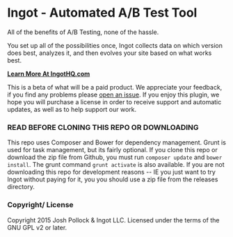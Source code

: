 # Ingot - Automated A/B Test Tool
All of the benefits of A/B Testing, none of the hassle.

You set up all of the possibilities once, Ingot collects data on which version does best, analyzes it, and then evolves your site based on what works best.

<strong>[Learn More At IngotHQ.com](http://ingothq.com)</strong>

This is a beta of what will be a paid product. We appreciate your feedback, if you find any problems please [open an issue](https://github.com/ingothq/ingot). If you enjoy this plugin, we hope you will purchase a license in order to receive support and automatic updates, as well as to help support our work.


### READ BEFORE CLONING THIS REPO OR DOWNLOADING
This repo uses Composer and Bower for dependency management. Grunt is used for task management, but its fairly optional. If you clone this repo or download the zip file from Github, you must run `composer update` and `bower install`. The grunt command `grunt activate` is also available. If you are not downloading this repo for development reasons -- IE you just want to try Ingot without paying for it, you you should use a zip file from the releases directory.

### Copyright/ License
Copyright 2015 Josh Pollock & Ingot LLC. Licensed under the terms of the GNU GPL v2 or later.
